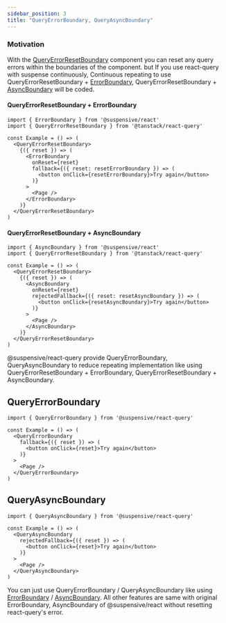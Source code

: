 ```yaml
---
sidebar_position: 3
title: "QueryErrorBoundary, QueryAsyncBoundary"
---
```


### Motivation

With the [QueryErrorResetBoundary](https://tanstack.com/query/v4/docs/reference/QueryErrorResetBoundary) component you can reset any query errors within the boundaries of the component. but If you use react-query with suspense continuously, Continuous repeating to use QueryErrorResetBoundary + [ErrorBoundary](https://react.suspensive.org/docs/reference/ErrorBoundary), QueryErrorResetBoundary + [AsyncBoundary](https://react.suspensive.org/docs/reference/AsyncBoundary) will be coded.

#### QueryErrorResetBoundary + ErrorBoundary

```tsx
import { ErrorBoundary } from '@suspensive/react'
import { QueryErrorResetBoundary } from '@tanstack/react-query'

const Example = () => (
  <QueryErrorResetBoundary>
    {({ reset }) => (
      <ErrorBoundary
        onReset={reset}
        fallback={({ reset: resetErrorBoundary }) => (
          <button onClick={resetErrorBoundary}>Try again</button>
        )}
      >
        <Page />
      </ErrorBoundary>
    )}
  </QueryErrorResetBoundary>
)
```

#### QueryErrorResetBoundary + AsyncBoundary

```tsx
import { AsyncBoundary } from '@suspensive/react'
import { QueryErrorResetBoundary } from '@tanstack/react-query'

const Example = () => (
  <QueryErrorResetBoundary>
    {({ reset }) => (
      <AsyncBoundary
        onReset={reset}
        rejectedFallback={({ reset: resetAsyncBoundary }) => (
          <button onClick={resetAsyncBoundary}>Try again</button>
        )}
      >
        <Page />
      </AsyncBoundary>
    )}
  </QueryErrorResetBoundary>
)
```

@suspensive/react-query provide QueryErrorBoundary, QueryAsyncBoundary to reduce repeating implementation like using QueryErrorResetBoundary + ErrorBoundary, QueryErrorResetBoundary + AsyncBoundary.

## QueryErrorBoundary

```tsx
import { QueryErrorBoundary } from '@suspensive/react-query'

const Example = () => (
  <QueryErrorBoundary
    fallback={({ reset }) => (
      <button onClick={reset}>Try again</button>
    )}
  >
    <Page />
  </QueryErrorBoundary>
)
```

## QueryAsyncBoundary

```tsx
import { QueryAsyncBoundary } from '@suspensive/react-query'

const Example = () => (
  <QueryAsyncBoundary
    rejectedFallback={({ reset }) => (
      <button onClick={reset}>Try again</button>
    )}
  >
    <Page />
  </QueryAsyncBoundary>
)
```

You can just use QueryErrorBoundary / QueryAsyncBoundary like using [ErrorBoundary](https://react.suspensive.org/docs/reference/ErrorBoundary) / [AsyncBoundary](https://react.suspensive.org/docs/reference/AsyncBoundary). All other features are same with original ErrorBoundary, AsyncBoundary of @suspensive/react without resetting react-query's error.
